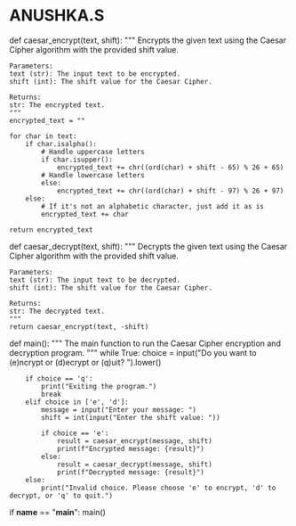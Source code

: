 # ANUSHKA.S
def caesar_encrypt(text, shift):
    """
    Encrypts the given text using the Caesar Cipher algorithm with the provided shift value.
    
    Parameters:
    text (str): The input text to be encrypted.
    shift (int): The shift value for the Caesar Cipher.

    Returns:
    str: The encrypted text.
    """
    encrypted_text = ""
    
    for char in text:
        if char.isalpha():
            # Handle uppercase letters
            if char.isupper():
                encrypted_text += chr((ord(char) + shift - 65) % 26 + 65)
            # Handle lowercase letters
            else:
                encrypted_text += chr((ord(char) + shift - 97) % 26 + 97)
        else:
            # If it's not an alphabetic character, just add it as is
            encrypted_text += char
    
    return encrypted_text

def caesar_decrypt(text, shift):
    """
    Decrypts the given text using the Caesar Cipher algorithm with the provided shift value.
    
    Parameters:
    text (str): The input text to be decrypted.
    shift (int): The shift value for the Caesar Cipher.

    Returns:
    str: The decrypted text.
    """
    return caesar_encrypt(text, -shift)

def main():
    """
    The main function to run the Caesar Cipher encryption and decryption program.
    """
    while True:
        choice = input("Do you want to (e)ncrypt or (d)ecrypt or (q)uit? ").lower()
        
        if choice == 'q':
            print("Exiting the program.")
            break
        elif choice in ['e', 'd']:
            message = input("Enter your message: ")
            shift = int(input("Enter the shift value: "))
            
            if choice == 'e':
                result = caesar_encrypt(message, shift)
                print(f"Encrypted message: {result}")
            else:
                result = caesar_decrypt(message, shift)
                print(f"Decrypted message: {result}")
        else:
            print("Invalid choice. Please choose 'e' to encrypt, 'd' to decrypt, or 'q' to quit.")

if __name__ == "__main__":
    main()